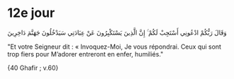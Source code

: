# 12e jour

وَقَالَ رَبُّكُمْ ادْعُونِي أَسْتَجِبْ لَكُمْ ۚ إِنَّ الَّذِينَ يَسْتَكْبِرُونَ عَنْ عِبَادَتِي سَيَدْخُلُونَ جَهَنَّمَ دَاخِرِينَ

"Et votre Seigneur dit : « Invoquez-Moi, Je vous répondrai. Ceux qui sont trop fiers pour M’adorer entreront en enfer, humiliés."

{40 Ghafir ; v.60}